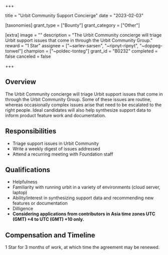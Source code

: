+++

title = "Urbit Community Support Concierge"
date = "2023-02-03"

[taxonomies]
grant_type = ["Bounty"]
grant_category = ["Other"]

[extra]
image = ""
description = "The Urbit Community concierge will triage Urbit support issues that come in through the Urbit Community Group."
reward = "1 Star"
assignee = ["~sarlev-sarsen", "~ripnyt-ripnyt", "~doppeg-tonwel"]
champion = ["~poldec-tonteg"]
grant_id = "B0232"
completed = false
canceled = false

+++

## Overview

The Urbit Community concierge will triage Urbit support issues that come in through the Urbit Community Group. Some of these issues are routine, whereas occasionally complex issues arise that need to be escalated to the right people. Ideal candidates will also help synthesize support data to inform product feature work and documentation.

## Responsibilities

- Triage support issues in Urbit Community
- Write a weekly digest of issues addressed
- Attend a recurring meeting with Foundation staff

## Qualifications

- Helpfulness
- Familiarity with running urbit in a variety of environments (cloud server, laptop)
- Ability/interest in synthesizing support data and recommending new features or documentation
- Dilligence
- **Considering applications from contributors in Asia time zones UTC (GMT) +4 to UTC (GMT) +10 only.**

## Compensation and Timeline

1 Star for 3 months of work, at which time the agreement may be renewed. 
